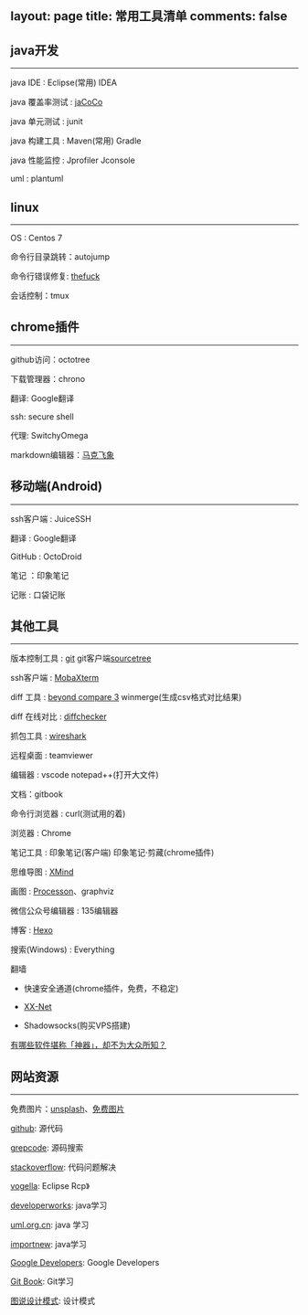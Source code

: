 layout: page
title: 常用工具清单
comments: false
---

## java开发
---

java IDE : Eclipse(常用) IDEA

java 覆盖率测试 : [jaCoCo](https://www.ibm.com/developerworks/cn/java/j-lo-jacoco/)

java 单元测试 : junit

java 构建工具 : Maven(常用) Gradle

java 性能监控 : Jprofiler Jconsole

uml : plantuml

## linux
---

OS : Centos 7

命令行目录跳转：autojump

命令行错误修复: [thefuck](https://github.com/nvbn/thefuck)

会话控制：tmux

## chrome插件
---

github访问：octotree

下载管理器：chrono

翻译: Google翻译

ssh: secure shell

代理: SwitchyOmega

markdown编辑器：[马克飞象](https://chrome.google.com/webstore/detail/marxico/kidnkfckhbdkfgbicccmdggmpgogehop?hl=zh-CN)

## 移动端(Android)
---

ssh客户端 : JuiceSSH

翻译 : Google翻译

GitHub : OctoDroid

笔记 ：印象笔记

记账 : 口袋记账

## 其他工具
---

版本控制工具 : [git](https://git-scm.com/book/zh/v2) git客户端[sourcetree](https://www.sourcetreeapp.com/)

ssh客户端 : [MobaXterm](http://mobaxterm.mobatek.net/download.html)

diff 工具 : [beyond compare 3](http://www.beyondcompare.cc/)    winmerge(生成csv格式对比结果)

diff 在线对比 : [diffchecker](https://www.diffchecker.com/)

抓包工具 : [wireshark](https://www.wireshark.org/)

远程桌面 : teamviewer

编辑器 : vscode notepad++(打开大文件)

文档：gitbook

命令行浏览器 : curl(测试用的着)

浏览器 : Chrome

笔记工具 : 印象笔记(客户端) 印象笔记·剪藏(chrome插件)

思维导图 : [XMind](http://www.xmindchina.net/)

画图 : [Processon](https://www.processon.com/)、graphviz

微信公众号编辑器 : 135编辑器

博客 : [Hexo](https://hexo.io/) 

搜索(Windows) : Everything

翻墙

- 快速安全通道(chrome插件，免费，不稳定)

- [XX-Net](https://github.com/XX-net/XX-Net)

- Shadowsocks(购买VPS搭建)

[有哪些软件堪称「神器」，却不为大众所知？](https://www.zhihu.com/question/36546814)

## 网站资源
---

免费图片：[unsplash](https://unsplash.com/)、[免费图片](https://pixabay.com/)

[github](www.github.com): 源代码

[grepcode](http://grepcode.com/): 源码搜索

[stackoverflow](https://stackoverflow.com/): 代码问题解决

[vogella](http://www.vogella.com): Eclipse Rcp》

[developerworks](https://www.ibm.com): java学习

[uml.org.cn](http://www.uml.org.cn): java 学习

[importnew](http://www.importnew.com/): java学习

[Google Developers](https://developers.google.cn/): Google Developers

[Git Book](https://git-scm.com/book/zh/v2): Git学习

[图说设计模式](http://design-patterns.readthedocs.io/zh_CN/latest/index.html): 设计模式